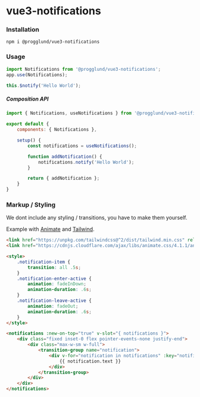 # vue3-notifications

### Installation

```
npm i @progglund/vue3-notifications
```

### Usage

```javascript
import Notifications from '@progglund/vue3-notifications';
app.use(Notifications);

this.$notify('Hello World');
```

##### Composition API

```javascript
import { Notifications, useNotifications } from '@progglund/vue3-notifications';

export default {
    components: { Notifications },

    setup() {
        const notifications = useNotifications();

        function addNotification() {
            notifications.notify('Hello World');
        }

        return { addNotification };
    }
}
```

### Markup / Styling

We dont include any styling / transitions, you have to make them yourself.

Example with [Animate](https://animate.style/) and [Tailwind](https://tailwindcss.com/).

```html
<link href="https://unpkg.com/tailwindcss@^2/dist/tailwind.min.css" rel="stylesheet">
<link href="https://cdnjs.cloudflare.com/ajax/libs/animate.css/4.1.1/animate.min.css" rel="stylesheet">

<style>
    .notification-item {
        transition: all .5s;
    }
    .notification-enter-active {
        animation: fadeInDown;
        animation-duration: .6s;
    }
    .notification-leave-active {
        animation: fadeOut;
        animation-duration: .6s;
    }
</style>

<notifications :new-on-top="true" v-slot="{ notifications }">
    <div class="fixed inset-0 flex pointer-events-none justify-end">
        <div class="max-w-sm w-full">
            <transition-group name="notification">
                <div v-for="notification in notifications" :key="notification.id" class="notification-item bg-green-500 text-white rounded py-2 px-4 m-6 text-sm">
                    {{ notification.text }}
                </div>
            </transition-group>
        </div>
    </div>
</notifications>
```
